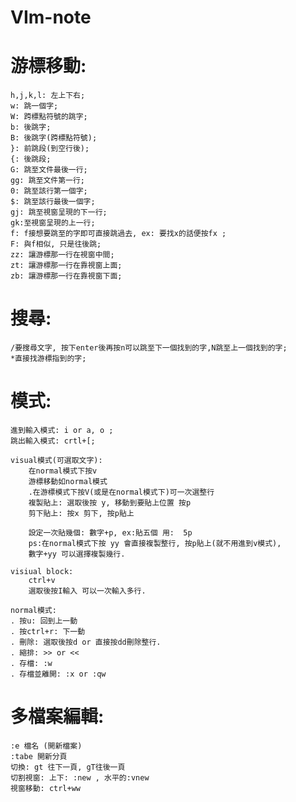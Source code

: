 # VIm-note

# 游標移動:
    h,j,k,l: 左上下右;
    w: 跳一個字;
    W: 跨標點符號的跳字;
    b: 後跳字;
    B: 後跳字(跨標點符號); 
    }: 前跳段(到空行後);
    {: 後跳段; 
    G: 跳至文件最後一行;
    gg: 跳至文件第一行;
    0: 跳至該行第一個字;
    $: 跳至該行最後一個字;    
    gj: 跳至視窗呈現的下一行;
    gk:至視窗呈現的上一行;
    f: f接想要跳至的字即可直接跳過去, ex: 要找x的話便按fx ;
    F: 與f相似, 只是往後跳;
    zz: 讓游標那一行在視窗中間;
    zt: 讓游標那一行在靠視窗上面;
    zb: 讓游標那一行在靠視窗下面;

# 搜尋: 
    /要搜尋文字, 按下enter後再按n可以跳至下一個找到的字,N跳至上一個找到的字;
    *直接找游標指到的字;

# 模式:
	進到輸入模式: i or a, o ;
	跳出輸入模式: crtl+[;

	visual模式(可選取文字):
	    在normal模式下按v
	    游標移動如normal模式
	    .在游標模式下按V(或是在normal模式下)可一次選整行
	    複製貼上: 選取後按 y, 移動到要貼上位置 按p 
	    剪下貼上: 按x 剪下, 按p貼上
	    
	    設定一次貼幾個: 數字+p, ex:貼五個 用:  5p
	    ps:在normal模式下按 yy 會直接複製整行, 按p貼上(就不用進到v模式),
		數字+yy 可以選擇複製幾行.

	visiual block:
	    ctrl+v
	    選取後按I輸入 可以一次輸入多行.

	normal模式:
    . 按u: 回到上一動
    . 按ctrl+r: 下一動
    . 刪除: 選取後按d or 直接按dd刪除整行.
    . 縮排: >> or <<
    . 存檔: :w
	. 存檔並離開: :x or :qw 

# 多檔案編輯:
    :e 檔名 (開新檔案)
    :tabe 開新分頁
    切換: gt 往下一頁, gT往後一頁
    切割視窗: 上下: :new , 水平的:vnew
    視窗移動: ctrl+ww 
